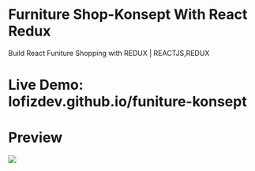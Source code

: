 # Furniture Shop-Konsept With React Redux

Build React Funiture Shopping with REDUX | REACTJS,REDUX
# Live Demo: lofizdev.github.io/funiture-konsept

# Preview
![](https://f41-zpg.zdn.vn/1127515075253129770/a3538b5446fcb2a2ebed.jpg)
